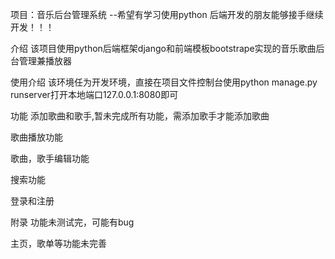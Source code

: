 项目：音乐后台管理系统 --希望有学习使用python 后端开发的朋友能够接手继续开发！！！

介绍
该项目使用python后端框架django和前端模板bootstrape实现的音乐歌曲后台管理兼播放器

使用介绍
该环境任为开发环境，直接在项目文件控制台使用python manage.py runserver打开本地端口127.0.0.1:8080即可

功能
添加歌曲和歌手,暂未完成所有功能，需添加歌手才能添加歌曲

歌曲播放功能

歌曲，歌手编辑功能

搜索功能

登录和注册

附录
功能未测试完，可能有bug

主页，歌单等功能未完善
